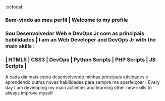 :octocat:
### Bem-vindo ao meu perfil | Welcome to my profile
### Sou Desenvolvedor Web e DevOps Jr com as principais habilidades | I am an Web Developer and DevOps Jr with the main skills :
### | HTML5 | CSS3 | DevOps | Python Scripts | PHP Scripts | JS Scripts |

A cada dia mais estou desenvolvendo minhas principais atividades e aprendendo outras novas habilidades para sempre me aperfeiçoar | Every day I am developing my main activities and learning other new skills to always improve myself

 
<!--
**felipefranca93/felipefranca93** is a ✨ _special_ ✨ repository because its `README.md` (this file) appears on your GitHub profile.

Here are some ideas to get you started:

- 🔭 I’m currently working on ...
- 🌱 I’m currently learning ...
- 👯 I’m looking to collaborate on ...
- 🤔 I’m looking for help with ...
- 💬 Ask me about ...
- 📫 How to reach me: ...
- 😄 Pronouns: ...
- ⚡ Fun fact: ...
-->
